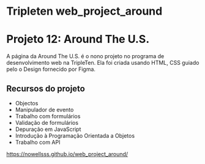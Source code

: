 # Tripleten web_project_around

# Projeto 12: Around The U.S.

A página da Around The U.S. é o nono projeto no programa de desenvolvimento web na TripleTen. Ela foi criada usando HTML, CSS guiado pelo o Design fornecido por Figma.

## Recursos do projeto

- Objectos
- Manipulador de evento 
- Trabalho com formulários
- Validação de formulários
- Depuração em JavaScript
- Introdução à Programação Orientada a Objetos 
- Trabalho com API


https://nowellsss.github.io/web_project_around/
